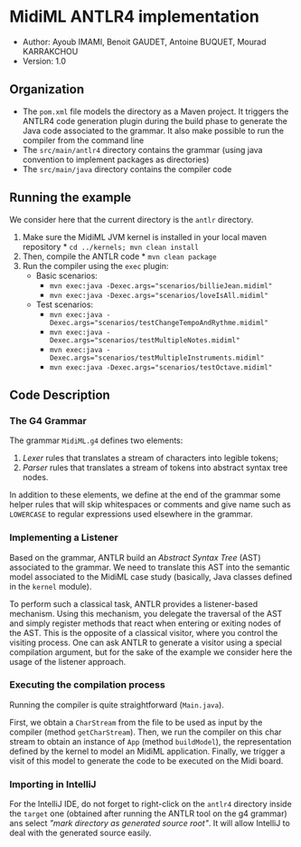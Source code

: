 # MidiML ANTLR4 implementation

  * Author: Ayoub IMAMI, Benoit GAUDET, Antoine BUQUET, Mourad KARRAKCHOU
  * Version: 1.0

## Organization

  * The `pom.xml` file models the directory as a Maven project. It triggers the ANTLR4 code generation plugin during 
    the build phase to generate the Java code associated to the grammar. It also make possible to run the compiler
    from the command line
  * The `src/main/antlr4` directory contains the grammar (using java convention to implement packages as directories)
  * The `src/main/java` directory contains the compiler code


## Running the example

We consider here that the current directory is the `antlr` directory.

  1. Make sure the MidiML JVM kernel is installed in your local maven repository
    * `cd ../kernels; mvn clean install`
  2. Then, compile the ANTLR code
    * `mvn clean package`
  3. Run the compiler using the `exec` plugin:
     * Basic scenarios:
       * `mvn exec:java -Dexec.args="scenarios/billieJean.midiml"`
       * `mvn exec:java -Dexec.args="scenarios/loveIsAll.midiml"`
     * Test scenarios:
       * `mvn exec:java -Dexec.args="scenarios/testChangeTempoAndRythme.midiml"`
       * `mvn exec:java -Dexec.args="scenarios/testMultipleNotes.midiml"`
       * `mvn exec:java -Dexec.args="scenarios/testMultipleInstruments.midiml"`
       * `mvn exec:java -Dexec.args="scenarios/testOctave.midiml"`
    
## Code Description

### The G4 Grammar

The grammar `MidiML.g4` defines two elements:

  1. _Lexer_ rules that translates a stream of characters into legible tokens;
  2. _Parser_ rules that translates a stream of tokens into abstract syntax tree nodes.

In addition to these elements, we define at the end of the grammar some helper rules that will skip whitespaces or comments and give name such as `LOWERCASE` to regular expressions used elsewhere in the grammar.


### Implementing a Listener

Based on the grammar, ANTLR build an _Abstract Syntax Tree_ (AST) associated to the grammar. We need to translate this AST into the semantic model associated to the MidiML case study (basically, Java classes defined in the `kernel` module).

To perform such a classical task, ANTLR provides a listener-based mechanism. Using this mechanism, you delegate the traversal of the AST and simply register methods that react when entering or exiting nodes of the AST. This is the opposite of a classical visitor, where you control the visiting process. One can ask ANTLR to generate a visitor using a special compilation argument, but for the sake of the example we consider here the usage of the listener approach.

### Executing the compilation process

Running the compiler is quite straightforward (`Main.java`).

First, we obtain a `CharStream` from the file to be used as input by the compiler (method `getCharStream`). Then, we run the compiler on this char stream to obtain an instance of `App` (method `buildModel`), the representation defined by the kernel to model an MidiML application. Finally, we trigger a visit of this model to generate the code to be executed on the Midi board.

### Importing in IntelliJ

For the IntelliJ IDE, do not forget to right-click on the `antlr4` directory inside the `target` one (obtained after running the ANTLR tool on the g4 grammar) ans select _"mark directory as generated source root"_. It will allow IntelliJ to deal with the generated source easily.

